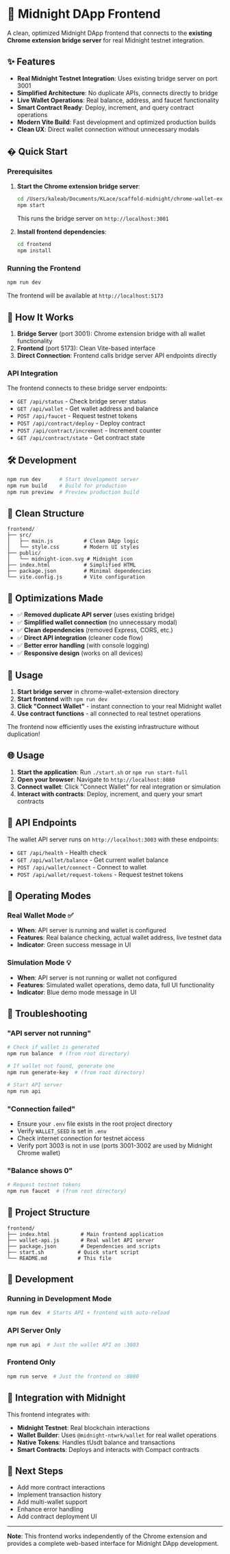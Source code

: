 # 🌙 Midnight DApp Frontend

A clean, optimized Midnight DApp frontend that connects to the **existing Chrome extension bridge server** for real Midnight testnet integration.

## ✨ Features

- **Real Midnight Testnet Integration**: Uses existing bridge server on port 3001
- **Simplified Architecture**: No duplicate APIs, connects directly to bridge
- **Live Wallet Operations**: Real balance, address, and faucet functionality
- **Smart Contract Ready**: Deploy, increment, and query contract operations
- **Modern Vite Build**: Fast development and optimized production builds
- **Clean UX**: Direct wallet connection without unnecessary modals

## � Quick Start

### Prerequisites

1. **Start the Chrome extension bridge server**:
   ```bash
   cd /Users/kaleab/Documents/KLace/scaffold-midnight/chrome-wallet-extension
   npm start
   ```
   This runs the bridge server on `http://localhost:3001`

2. **Install frontend dependencies**:
   ```bash
   cd frontend
   npm install
   ```

### Running the Frontend

```bash
npm run dev
```

The frontend will be available at `http://localhost:5173`

## 🔗 How It Works

1. **Bridge Server** (port 3001): Chrome extension bridge with all wallet functionality
2. **Frontend** (port 5173): Clean Vite-based interface
3. **Direct Connection**: Frontend calls bridge server API endpoints directly

### API Integration

The frontend connects to these bridge server endpoints:
- `GET /api/status` - Check bridge server status
- `GET /api/wallet` - Get wallet address and balance  
- `POST /api/faucet` - Request testnet tokens
- `POST /api/contract/deploy` - Deploy contract
- `POST /api/contract/increment` - Increment counter
- `GET /api/contract/state` - Get contract state

## 🛠 Development

```bash
npm run dev      # Start development server
npm run build    # Build for production  
npm run preview  # Preview production build
```

## 📁 Clean Structure

```
frontend/
├── src/
│   ├── main.js          # Clean DApp logic
│   └── style.css        # Modern UI styles
├── public/
│   └── midnight-icon.svg # Midnight icon
├── index.html           # Simplified HTML
├── package.json         # Minimal dependencies
└── vite.config.js       # Vite configuration
```

## 🎯 Optimizations Made

- ✅ **Removed duplicate API server** (uses existing bridge)
- ✅ **Simplified wallet connection** (no unnecessary modal)
- ✅ **Clean dependencies** (removed Express, CORS, etc.)
- ✅ **Direct API integration** (cleaner code flow)
- ✅ **Better error handling** (with console logging)
- ✅ **Responsive design** (works on all devices)

## 🔧 Usage

1. **Start bridge server** in chrome-wallet-extension directory
2. **Start frontend** with `npm run dev`
3. **Click "Connect Wallet"** - instant connection to your real Midnight wallet
4. **Use contract functions** - all connected to real testnet operations

The frontend now efficiently uses the existing infrastructure without duplication!

## 🌐 Usage

1. **Start the application**: Run `./start.sh` or `npm run start-full`
2. **Open your browser**: Navigate to `http://localhost:8080`
3. **Connect wallet**: Click "Connect Wallet" for real integration or simulation
4. **Interact with contracts**: Deploy, increment, and query your smart contracts

## 🔗 API Endpoints

The wallet API server runs on `http://localhost:3003` with these endpoints:

- `GET /api/health` - Health check
- `GET /api/wallet/balance` - Get current wallet balance
- `POST /api/wallet/connect` - Connect to wallet  
- `POST /api/wallet/request-tokens` - Request testnet tokens

## 📱 Operating Modes

### Real Wallet Mode ✅
- **When**: API server is running and wallet is configured
- **Features**: Real balance checking, actual wallet address, live testnet data
- **Indicator**: Green success message in UI

### Simulation Mode 💡  
- **When**: API server is not running or wallet not configured
- **Features**: Simulated wallet operations, demo data, full UI functionality
- **Indicator**: Blue demo mode message in UI

## 🔧 Troubleshooting

### "API server not running"
```bash
# Check if wallet is generated
npm run balance  # (from root directory)

# If wallet not found, generate one
npm run generate-key  # (from root directory)

# Start API server
npm run api
```

### "Connection failed"
- Ensure your `.env` file exists in the root project directory
- Verify `WALLET_SEED` is set in `.env`
- Check internet connection for testnet access
- Verify port 3003 is not in use (ports 3001-3002 are used by Midnight Chrome wallet)

### "Balance shows 0"
```bash
# Request testnet tokens
npm run faucet  # (from root directory)
```

## 📁 Project Structure

```
frontend/
├── index.html          # Main frontend application
├── wallet-api.js       # Real wallet API server
├── package.json        # Dependencies and scripts
├── start.sh           # Quick start script
└── README.md          # This file
```

## 🔄 Development

### Running in Development Mode
```bash
npm run dev  # Starts API + frontend with auto-reload
```

### API Server Only
```bash
npm run api  # Just the wallet API on :3003
```

### Frontend Only
```bash
npm run serve  # Just the frontend on :8080
```

## 🌙 Integration with Midnight

This frontend integrates with:
- **Midnight Testnet**: Real blockchain interactions
- **Wallet Builder**: Uses `@midnight-ntwrk/wallet` for real wallet operations
- **Native Tokens**: Handles tUsdt balance and transactions
- **Smart Contracts**: Deploys and interacts with Compact contracts

## 🎯 Next Steps

- Add more contract interactions
- Implement transaction history
- Add multi-wallet support
- Enhance error handling
- Add contract deployment UI

---

**Note**: This frontend works independently of the Chrome extension and provides a complete web-based interface for Midnight DApp development.
